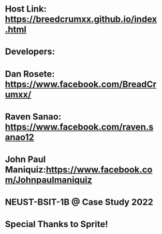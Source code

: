 # Host Link: https://breedcrumxx.github.io/index.html
# Developers:
#       Dan Rosete: https://www.facebook.com/BreadCrumxx/
#       Raven Sanao: https://www.facebook.com/raven.sanao12
#       John Paul Maniquiz:https://www.facebook.com/Johnpaulmaniquiz
# 
# NEUST-BSIT-1B @ Case Study 2022

# Special Thanks to Sprite!
